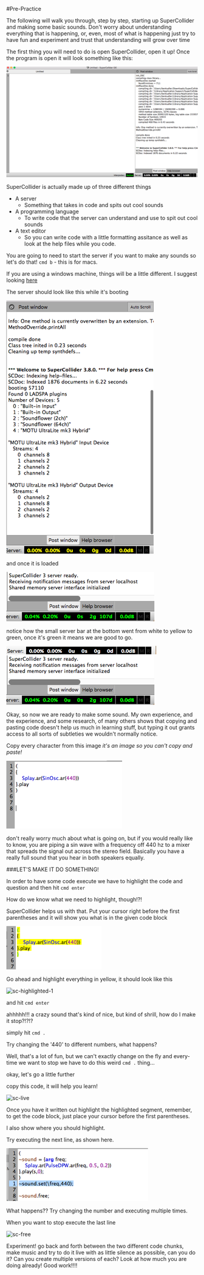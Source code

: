 #Pre-Practice


The following will walk you through, step by step, starting up SuperCollider and making some basic sounds. Don't worry about understanding everything that is happening, or, even, most of what is happening just try to have fun and experiment and trust that understanding will grow over time


The first thing you will need to do is open SuperCollider, open it up! Once the program is open it will look something like this:

![sc-just-open](./imgs/sc-just-open.png)

SuperCollider is actually made up of three different things

* A server
  * Something that takes in code and spits out cool sounds
* A programming language
  * To write code that the server can understand and use to spit out cool sounds
* A text editor
  * So you can write code with a little formatting assitance as well as look at the help files while you code.

You are going to need to start the server if you want to make any sounds so let's do that!
`cmd b` - this is for macs.

If you are using a windows machine, things will be a little different. I suggest looking [here](http://danielnouri.org/docs/SuperColliderHelp/Tutorials/Tutorial.html)

The server should look like this while it's booting

![sc-loading](./imgs/sc-loading.png)

and once it is loaded

![sc-loaded](./imgs/sc-loaded.png)

notice how the small server bar at the bottom went from white to yellow to green, once it's green it means we are good to go.

![sc-not-started](./imgs/sc-not-started.png)
![sc-loaded](./imgs/sc-loaded.png)

Okay, so now we are ready to make some sound. My own experience, and the experience, and some research, of many others shows that copying and pasting code doesn't help us much in learning stuff, but typing it out grants access to all sorts of subtleties we wouldn't normally notice. 

Copy every character from this image
*it's an image so you can't copy and paste!*

![sc-first-sound](./imgs/sc-first-sound.png)

don't really worry much about what is going on, but if you would really like to know, you are piping a sin wave with a frequency off 440 hz to a mixer that spreads the signal out across the stereo field. Basically you have a really full sound that you hear in both speakers equally.

###LET'S MAKE IT DO SOMETHING!

In order to have some code execute we have to highlight the code and question and then hit `cmd enter`

How do we know what we need to highlight, though!?!

SuperCollider helps us with that. Put your cursor right before the first parentheses and it will show you what is in the given code block

![sc-ready-to-play](./imgs/sc-ready-to-play.png)

Go ahead and highlight everything in yellow, it should look like this

![sc-highlighted-1](.imgs/sc-highlighted-1.png)

and hit `cmd enter`

ahhhhh!!! a crazy sound that's kind of nice, but kind of shrill, how do I make it stop?!?!?

simply hit `cmd .`

Try changing the '440' to different numbers, what happens?

Well, that's a lot of fun, but we can't exactly change on the fly and every-time we want to stop we have to do this weird `cmd .` thing...

okay, let's go a little further

copy this code, it will help you learn!

![sc-live](.imgs/sc-live.png)

Once you have it written out highlight the highlighted segment, remember, to get the code block, just place your cursor before the first parentheses.

I also show where you should highlight.

Try executing the next line, as shown here.

![sc-set](./imgs/sc-set.png)

What happens?? Try changing the number and executing multiple times.

When you want to stop execute the last line

![sc-free](.imgs/sc-free.png)

Experiment! go back and forth between the two different code chunks, make music and try to do it live with as little silence as possible, can you do it? Can you create multiple versions of each? Look at how much you are doing already! Good work!!!!